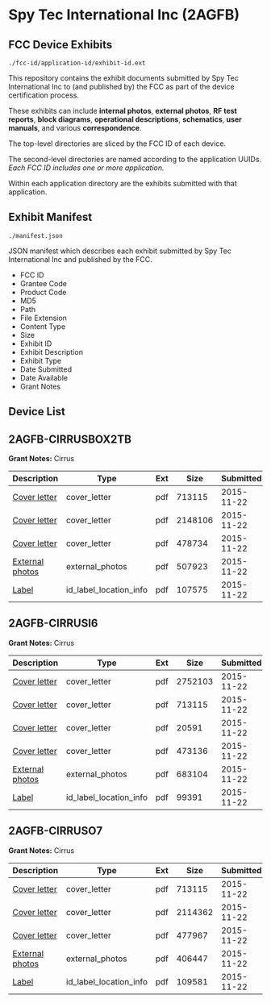 # Spy Tec International Inc (2AGFB)
## FCC Device Exhibits

```
./fcc-id/application-id/exhibit-id.ext
```

This repository contains the exhibit documents submitted by Spy Tec International Inc to (and published by) the FCC as part of the device certification process.

These exhibits can include **internal photos**, **external photos**, **RF test reports**, **block diagrams**, **operational descriptions**, **schematics**, **user manuals**, and various **correspondence**.

The top-level directories are sliced by the FCC ID of each device.

The second-level directories are named according to the application UUIDs. *Each FCC ID includes one or more application.*

Within each application directory are the exhibits submitted with that application. 

## Exhibit Manifest

```
./manifest.json
```

JSON manifest which describes each exhibit submitted by Spy Tec International Inc and published by the FCC.

- FCC ID
- Grantee Code
- Product Code
- MD5
- Path
- File Extension
- Content Type
- Size
- Exhibit ID
- Exhibit Description
- Exhibit Type
- Date Submitted
- Date Available
- Grant Notes

## Device List
## 2AGFB-CIRRUSBOX2TB
**Grant Notes:** Cirrus

| Description | Type | Ext | Size | Submitted | Available |
| ----------- | ---- | --- | ---- | --------- | --------- |
| [Cover letter](2AGFB-CIRRUSBOX2TB/b151d07208f2ac2c19a63c1d087e9b8a/2818202.pdf) | cover_letter | pdf | 713115 | 2015-11-22 | 2015-11-22 |
| [Cover letter](2AGFB-CIRRUSBOX2TB/b151d07208f2ac2c19a63c1d087e9b8a/2818228.pdf) | cover_letter | pdf | 2148106 | 2015-11-22 | 2015-11-22 |
| [Cover letter](2AGFB-CIRRUSBOX2TB/b151d07208f2ac2c19a63c1d087e9b8a/2818229.pdf) | cover_letter | pdf | 478734 | 2015-11-22 | 2015-11-22 |
| [External photos](2AGFB-CIRRUSBOX2TB/b151d07208f2ac2c19a63c1d087e9b8a/2744463.pdf) | external_photos | pdf | 507923 | 2015-11-22 | 2015-11-22 |
| [Label](2AGFB-CIRRUSBOX2TB/b151d07208f2ac2c19a63c1d087e9b8a/2818231.pdf) | id_label_location_info | pdf | 107575 | 2015-11-22 | 2015-11-22 |
## 2AGFB-CIRRUSI6
**Grant Notes:** Cirrus

| Description | Type | Ext | Size | Submitted | Available |
| ----------- | ---- | --- | ---- | --------- | --------- |
| [Cover letter](2AGFB-CIRRUSI6/accce9f3318810b1253630a688ac0d29/2818196.pdf) | cover_letter | pdf | 2752103 | 2015-11-22 | 2015-11-22 |
| [Cover letter](2AGFB-CIRRUSI6/accce9f3318810b1253630a688ac0d29/2818202.pdf) | cover_letter | pdf | 713115 | 2015-11-22 | 2015-11-22 |
| [Cover letter](2AGFB-CIRRUSI6/accce9f3318810b1253630a688ac0d29/2818198.pdf) | cover_letter | pdf | 20591 | 2015-11-22 | 2015-11-22 |
| [Cover letter](2AGFB-CIRRUSI6/accce9f3318810b1253630a688ac0d29/2818199.pdf) | cover_letter | pdf | 473136 | 2015-11-22 | 2015-11-22 |
| [External photos](2AGFB-CIRRUSI6/accce9f3318810b1253630a688ac0d29/2726486.pdf) | external_photos | pdf | 683104 | 2015-11-22 | 2015-11-22 |
| [Label](2AGFB-CIRRUSI6/accce9f3318810b1253630a688ac0d29/2818201.pdf) | id_label_location_info | pdf | 99391 | 2015-11-22 | 2015-11-22 |
## 2AGFB-CIRRUSO7
**Grant Notes:** Cirrus

| Description | Type | Ext | Size | Submitted | Available |
| ----------- | ---- | --- | ---- | --------- | --------- |
| [Cover letter](2AGFB-CIRRUSO7/c831892c325d7209286f8b58574cda0c/2818202.pdf) | cover_letter | pdf | 713115 | 2015-11-22 | 2015-11-22 |
| [Cover letter](2AGFB-CIRRUSO7/c831892c325d7209286f8b58574cda0c/2818203.pdf) | cover_letter | pdf | 2114362 | 2015-11-22 | 2015-11-22 |
| [Cover letter](2AGFB-CIRRUSO7/c831892c325d7209286f8b58574cda0c/2818204.pdf) | cover_letter | pdf | 477967 | 2015-11-22 | 2015-11-22 |
| [External photos](2AGFB-CIRRUSO7/c831892c325d7209286f8b58574cda0c/2744580.pdf) | external_photos | pdf | 406447 | 2015-11-22 | 2015-11-22 |
| [Label](2AGFB-CIRRUSO7/c831892c325d7209286f8b58574cda0c/2818206.pdf) | id_label_location_info | pdf | 109581 | 2015-11-22 | 2015-11-22 |
